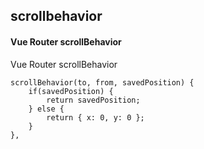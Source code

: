 ## scrollbehavior
#### Vue Router scrollBehavior
Vue Router scrollBehavior
```
scrollBehavior(to, from, savedPosition) {
	if(savedPosition) {
		return savedPosition;
	} else {
		return { x: 0, y: 0 };
	}
},
```